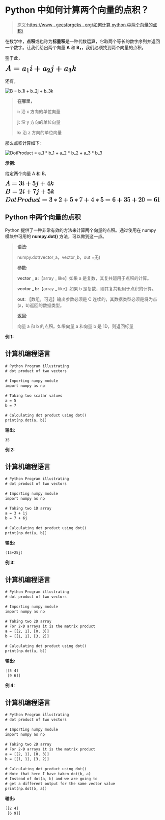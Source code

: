 # Python 中如何计算两个向量的点积？

> 原文:[https://www . geesforgeks . org/如何计算 python 中两个向量的点积/](https://www.geeksforgeeks.org/how-to-calculate-dot-product-of-two-vectors-in-python/)

在数学中，**点积**或也称为**标量积**是一种代数运算，它取两个等长的数字序列并返回一个数字。让我们给出两个向量 **A** 和 **B，**，我们必须找到两个向量的点积。

鉴于此，

![A = a_1i + a_2j + a_3k  ](img/562c4a70d9ecdb7b4c3aa7d99f210051.png "Rendered by QuickLaTeX.com")

还有，

![B = b_1i + b_2j + b_3k  ](img/b6de589999ef5d3128948346c2578883.png "Rendered by QuickLaTeX.com")

> **在哪里，**
> 
> **i:** 沿 x 方向的单位向量
> 
> **j:** 沿 y 方向的单位向量
> 
> **k:** 沿 z 方向的单位向量

那么点积计算如下:

![DotProduct = a_1 * b_1 + a_2 * b_2 + a_3 * b_3  ](img/122288c57dd5d74a6a70dd3db0f87903.png "Rendered by QuickLaTeX.com")

**示例:**

给定两个向量 A 和 B，

![A = 3i + 5j + 4k \\ B = 2i + 7j + 5k \\ DotProduct = 3 * 2 + 5 * 7 + 4 * 5 = 6 + 35 + 20 = 61](img/2fb150082b08bc05fd8dda0017de2d19.png "Rendered by QuickLaTeX.com")

## Python 中两个向量的点积

Python 提供了一种非常有效的方法来计算两个向量的点积。通过使用在 numpy 模块中可用的 **numpy.dot()** 方法，可以做到这一点。

> **语法:**
> 
> numpy.dot(vector_a，vector_b，out =无)
> 
> **参数:**
> 
> **vector _ a:**【array _ like】如果 a 是复数，其复共轭用于点积的计算。
> 
> **vector _ b:**【array _ like】如果 b 是复数，则其复共轭用于点积的计算。
> 
> **out:** 【数组，可选】输出参数必须是 C 连续的，其数据类型必须是将为点(a，b)返回的数据类型。
> 
> **返回:**
> 
> 向量 a 和 b 的点积。如果向量 a 和向量 b 是 1D，则返回标量

**例 1:**

## 计算机编程语言

```
# Python Program illustrating
# dot product of two vectors

# Importing numpy module
import numpy as np

# Taking two scalar values
a = 5
b = 7

# Calculating dot product using dot()
print(np.dot(a, b))
```

**输出:**

```
35
```

**例 2:**

## 计算机编程语言

```
# Python Program illustrating
# dot product of two vectors

# Importing numpy module
import numpy as np

# Taking two 1D array
a = 3 + 1j
b = 7 + 6j

# Calculating dot product using dot()
print(np.dot(a, b))
```

**输出:**

```
(15+25j)
```

**例 3:**

## 计算机编程语言

```
# Python Program illustrating
# dot product of two vectors

# Importing numpy module
import numpy as np

# Taking two 2D array
# For 2-D arrays it is the matrix product
a = [[2, 1], [0, 3]]
b = [[1, 1], [3, 2]]

# Calculating dot product using dot()
print(np.dot(a, b))
```

**输出:**

```
[[5 4]
 [9 6]]
```

**例 4:**

## 计算机编程语言

```
# Python Program illustrating
# dot product of two vectors

# Importing numpy module
import numpy as np

# Taking two 2D array
# For 2-D arrays it is the matrix product
a = [[2, 1], [0, 3]]
b = [[1, 1], [3, 2]]

# Calculating dot product using dot()
# Note that here I have taken dot(b, a)
# Instead of dot(a, b) and we are going to
# get a different output for the same vector value
print(np.dot(b, a))
```

**输出:**

```
[[2 4]
 [6 9]]
```